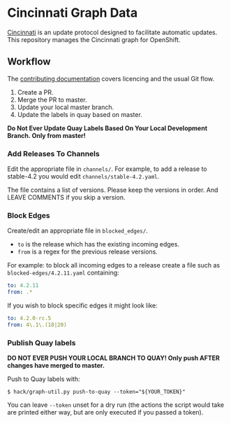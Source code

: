 # Cincinnati Graph Data

[Cincinnati][] is an update protocol designed to facilitate automatic updates.
This repository manages the Cincinnati graph for OpenShift.

## Workflow

The [contributing documentation](CONTRIBUTING.md) covers licencing and the usual Git flow.

1. Create a PR.
1. Merge the PR to master.
1. Update your local master branch.
1. Update the labels in quay based on master.

**Do Not Ever Update Quay Labels Based On Your Local Development Branch. Only from master!**

### Add Releases To Channels

Edit the appropriate file in `channels/`.
For example, to add a release to stable-4.2 you would edit `channels/stable-4.2.yaml`.

The file contains a list of versions.
Please keep the versions in order.
And LEAVE COMMENTS if you skip a version.

### Block Edges

Create/edit an appropriate file in `blocked_edges/`.
- `to` is the release which has the existing incoming edges.
- `from` is a regex for the previous release versions.

For example: to block all incoming edges to a release create a file such as `blocked-edges/4.2.11.yaml` containing:
```yaml
to: 4.2.11
from: .*
```

If you wish to block specific edges it might look like:
```yaml
to: 4.2.0-rc.5
from: 4\.1\.(18|20)
```

### Publish Quay labels

**DO NOT EVER PUSH YOUR LOCAL BRANCH TO QUAY! Only push AFTER changes have merged to master.**

Push to Quay labels with:

```console
$ hack/graph-util.py push-to-quay --token="${YOUR_TOKEN}"
```

You can leave `--token` unset for a dry run (the actions the script would take are printed either way, but are only executed if you passed a token).

[Cincinnati]: https://github.com/openshift/cincinnati/
